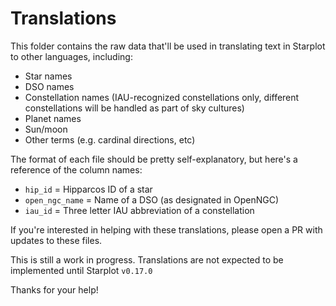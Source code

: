 # Translations

This folder contains the raw data that'll be used in translating text in Starplot to other languages, including:

- Star names
- DSO names
- Constellation names (IAU-recognized constellations only, different constellations will be handled as part of sky cultures)
- Planet names
- Sun/moon
- Other terms (e.g. cardinal directions, etc)

The format of each file should be pretty self-explanatory, but here's a reference of the column names:

- `hip_id` = Hipparcos ID of a star
- `open_ngc_name` = Name of a DSO (as designated in OpenNGC)
- `iau_id` = Three letter IAU abbreviation of a constellation

If you're interested in helping with these translations, please open a PR with updates to these files.

This is still a work in progress. Translations are not expected to be implemented until Starplot `v0.17.0`

Thanks for your help!

